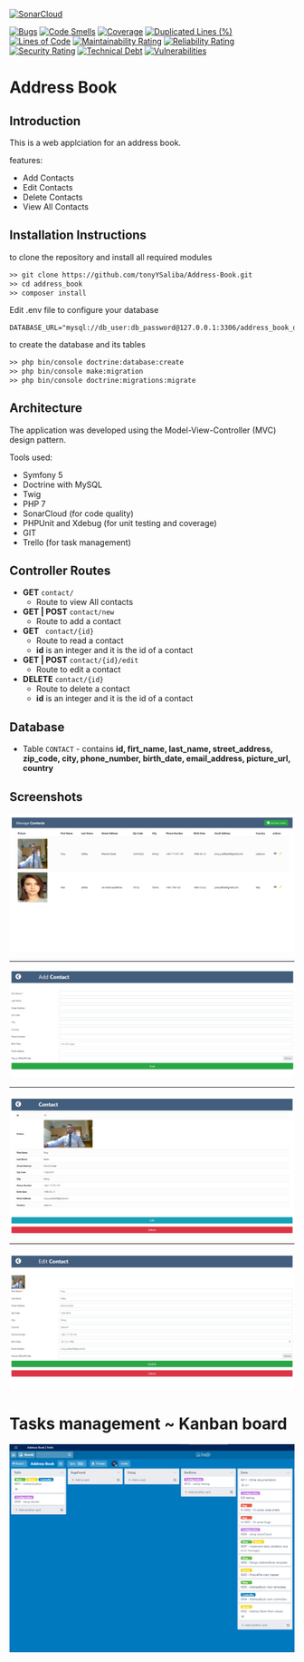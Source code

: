 [![SonarCloud](https://sonarcloud.io/images/project_badges/sonarcloud-white.svg)](https://sonarcloud.io/dashboard?id=tonyYSaliba_Address-Book)

[![Bugs](https://sonarcloud.io/api/project_badges/measure?project=tonyYSaliba_Address-Book&metric=bugs)](https://sonarcloud.io/dashboard?id=tonyYSaliba_Address-Book)
[![Code Smells](https://sonarcloud.io/api/project_badges/measure?project=tonyYSaliba_Address-Book&metric=code_smells)](https://sonarcloud.io/dashboard?id=tonyYSaliba_Address-Book)
[![Coverage](https://sonarcloud.io/api/project_badges/measure?project=tonyYSaliba_Address-Book&metric=coverage)](https://sonarcloud.io/dashboard?id=tonyYSaliba_Address-Book)
[![Duplicated Lines (%)](https://sonarcloud.io/api/project_badges/measure?project=tonyYSaliba_Address-Book&metric=duplicated_lines_density)](https://sonarcloud.io/dashboard?id=tonyYSaliba_Address-Book)
[![Lines of Code](https://sonarcloud.io/api/project_badges/measure?project=tonyYSaliba_Address-Book&metric=ncloc)](https://sonarcloud.io/dashboard?id=tonyYSaliba_Address-Book)
[![Maintainability Rating](https://sonarcloud.io/api/project_badges/measure?project=tonyYSaliba_Address-Book&metric=sqale_rating)](https://sonarcloud.io/dashboard?id=tonyYSaliba_Address-Book)
[![Reliability Rating](https://sonarcloud.io/api/project_badges/measure?project=tonyYSaliba_Address-Book&metric=reliability_rating)](https://sonarcloud.io/dashboard?id=tonyYSaliba_Address-Book)
[![Security Rating](https://sonarcloud.io/api/project_badges/measure?project=tonyYSaliba_Address-Book&metric=security_rating)](https://sonarcloud.io/dashboard?id=tonyYSaliba_Address-Book)
[![Technical Debt](https://sonarcloud.io/api/project_badges/measure?project=tonyYSaliba_Address-Book&metric=sqale_index)](https://sonarcloud.io/dashboard?id=tonyYSaliba_Address-Book)
[![Vulnerabilities](https://sonarcloud.io/api/project_badges/measure?project=tonyYSaliba_Address-Book&metric=vulnerabilities)](https://sonarcloud.io/dashboard?id=tonyYSaliba_Address-Book)

# Address Book

## Introduction


This is a web applciation for an address book.

features:
- Add Contacts
- Edit Contacts
- Delete Contacts
- View All Contacts

## Installation Instructions
to clone the repository and install all required modules
``` 
>> git clone https://github.com/tonyYSaliba/Address-Book.git
>> cd address_book
>> composer install

```

Edit .env file to configure your database
```
DATABASE_URL="mysql://db_user:db_password@127.0.0.1:3306/address_book_db"

```

to create the database and its tables 
```
>> php bin/console doctrine:database:create
>> php bin/console make:migration
>> php bin/console doctrine:migrations:migrate

```
## Architecture

The application was developed using the Model-View-Controller (MVC) design pattern.

Tools used:
- Symfony 5
- Doctrine with MySQL
- Twig
- PHP 7
- SonarCloud (for code quality)
- PHPUnit and Xdebug (for unit testing and coverage)
- GIT
- Trello (for task management)
  
## Controller Routes
- **GET** ``` contact/ ```
  - Route to view All contacts
- **GET | POST** ``` contact/new ```
  - Route to add a contact
- **GET** ``` contact/{id}```
  - Route to read a contact
  - **id** is an integer and it is the id of a contact
- **GET | POST**  ```contact/{id}/edit```
  - Route to edit a contact
- **DELETE** ```contact/{id}```
  - Route to delete a contact
  - **id** is an integer and it is the id of a contact


## Database

- Table ```CONTACT``` - contains **id, firt_name, last_name, street_address, zip_code, city, phone_number, birth_date, email_address, picture_url, country**


## Screenshots

!['View all' Screenshot](./docs/images/Picture1.png)

<hr/>

!['View all' Screenshot](./docs/images/Picture6.png)

<hr/>

!['View Contact' Screenshot](./docs/images/Picture3.png)

<hr/>

!['Edit Contact' Screenshot](./docs/images/Picture4.png)


# Tasks management ~ Kanban board


!['Kanban board' Screenshot](./docs/images/Picture5.png)
